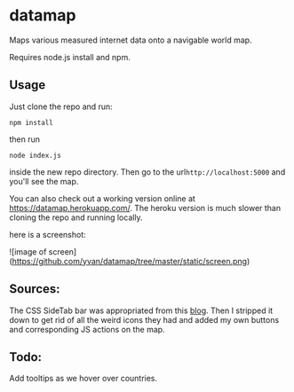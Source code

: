 datamap
=======

Maps various measured internet data onto a navigable world map.

Requires node.js install and npm.

## Usage

Just clone the repo and run:
```
npm install
```
then run
```
node index.js
```
inside the new repo directory. Then go to the url`http://localhost:5000` and you'll see the map.

You can also check out a working version online at <a href="https://datamap.herokuapp.com/">https://datamap.herokuapp.com/</a>. The heroku version is much slower than cloning the repo and running locally.

here is a screenshot:

![image of screen]
(https://github.com/yvan/datamap/tree/master/static/screen.png)

## Sources:

The CSS SideTab bar was appropriated from this <a href="http://blog.themearmada.com/off-canvas-slide-menu-for-bootstrap/">blog</a>. Then I stripped it down to get rid of all the weird icons they had and added my own buttons and corresponding JS actions on the map.

## Todo:

Add tooltips as we hover over countries.
